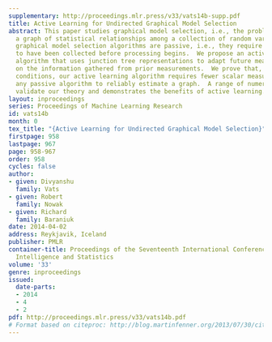 ```yaml
---
supplementary: http://proceedings.mlr.press/v33/vats14b-supp.pdf
title: Active Learning for Undirected Graphical Model Selection
abstract: This paper studies graphical model selection, i.e., the problem of estimating
  a graph of statistical relationships among a collection of random variables.  Conventional
  graphical model selection algorithms are passive, i.e., they require all the measurements
  to have been collected before processing begins.  We propose an active learning
  algorithm that uses junction tree representations to adapt future measurements based
  on the information gathered from prior measurements.  We prove that, under certain
  conditions, our active learning algorithm requires fewer scalar measurements than
  any passive algorithm to reliably estimate a graph.  A range of numerical results
  validate our theory and demonstrates the benefits of active learning.
layout: inproceedings
series: Proceedings of Machine Learning Research
id: vats14b
month: 0
tex_title: "{Active Learning for Undirected Graphical Model Selection}"
firstpage: 958
lastpage: 967
page: 958-967
order: 958
cycles: false
author:
- given: Divyanshu
  family: Vats
- given: Robert
  family: Nowak
- given: Richard
  family: Baraniuk
date: 2014-04-02
address: Reykjavik, Iceland
publisher: PMLR
container-title: Proceedings of the Seventeenth International Conference on Artificial
  Intelligence and Statistics
volume: '33'
genre: inproceedings
issued:
  date-parts:
  - 2014
  - 4
  - 2
pdf: http://proceedings.mlr.press/v33/vats14b.pdf
# Format based on citeproc: http://blog.martinfenner.org/2013/07/30/citeproc-yaml-for-bibliographies/
---
```


